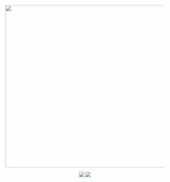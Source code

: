 <div align="center">
  <img src="https://asset.memoryte.io/memoryte.png" width="512">
  <p>
    <img src="https://img.shields.io/badge/python->=3.9.11-blue">
    <a href="https://pypi.org/project/memoryte/">
      <img src="https://img.shields.io/pypi/v/memoryte.svg">
    </a>
  </p>
</div>

